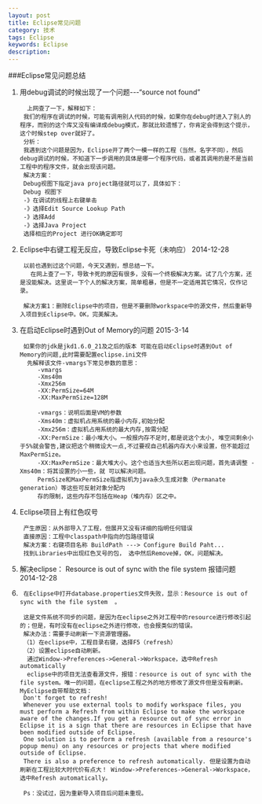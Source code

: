 ```yaml
---
layout: post
title: Eclipse常见问题
category: 技术
tags: Eclipse
keywords: Eclipse
description: 
---
```

###Eclipse常见问题总结

1. 用debug调试的时候出现了一个问题---“source not found” 

		 上网查了一下，解释如下：
		我们的程序在调试的时候，可能有调用别人代码的时候，如果你在debug时进入了别人的程序，而别的这个库又没有编译成debug模式，那就比较遗憾了，你肯定会得到这个提示，这个时候step over就好了。
		分析：
		我遇到这个问题是因为，Eclipse开了两个一模一样的工程（当然，名字不同），然后debug调试的时候，不知道下一步调用的具体是哪一个程序代码，或者其调用的是不是当前工程中的程序文件，就会出现该问题。
		解决方案：
		Debug视图下指定java project路径就可以了，具体如下：
		Debug 视图下
		-》在调试的线程上右键单击
		-》选择Edit Source Lookup Path
		-》选择Add
		-》选择Java Project
		选择相应的Project 进行OK确定即可

	 
2. Eclipse中右键工程无反应，导致Eclipse卡死（未响应） 2014-12-28

		以前也遇到过这个问题，今天又遇到，想总结一下。
		  在网上查了一下，导致卡死的原因有很多，没有一个终极解决方案。试了几个方案，还是没能解决。这里说一下个人的解决方案，简单粗暴，但是不一定适用其它情况，仅作记录。
		
		解决方案1：删除Eclipse中的项目，但是不要删除workspace中的源文件，然后重新导入项目到Eclipse中。OK，完美解决。
	
3. 在启动Eclipse时遇到Out of Memory的问题 2015-3-14
	
		如果你的jdk是jkd1.6.0_21及之后的版本 可能在启动Eclipse时遇到Out of Memory的问题,此时需要配置eclipse.ini文件
		 先解释该文件-vmargs下常见参数的意思：
		    -vmargs
		    -Xms40m
		    -Xmx256m
		    -XX:PermSize=64M
		    -XX:MaxPermSize=128M
		   
		    -vmargs：说明后面是VM的参数
		    -Xms40m：虚拟机占用系统的最小内存,初始分配
		    -Xmx256m：虚拟机占用系统的最大内存,按需分配
		    -XX:PermSize：最小堆大小。一般报内存不足时,都是说这个太小, 堆空间剩余小于5%就会警告,建议把这个稍微设大一点,不过要视自己机器内存大小来设置，但不能超过MaxPermSize。
		    -XX:MaxPermSize：最大堆大小。这个也适当大些所以若出现问题，首先请调整 -Xms40m：将其设置的小一些，就 可以解决问题。
		    PermSize和MaxPermSize指虚拟机为java永久生成对象（Permanate generation）等这些可反射对象分配内
		    存的限制，这些内存不包括在Heap（堆内存）区之中。
	
4. Eclipse项目上有红色叹号

		产生原因：从外部导入了工程，但展开又没有详细的指明任何错误 
		直接原因：工程中classpath中指向的包路径错误 
		解决方案：右键项目名称 BuildPath ---> Configure Build Paht...
		找到Libraries中出现红色叉号的包， 选中然后Remove掉，OK，问题解决。 
	
	
5. 解决eclipse： Resource is out of sync with the file system 报错问题  2014-12-28
6. 
		在Eclipse中打开database.properties文件失败，显示：Resource is out of sync with the file system  。 
		
		这是文件系统不同步的问题，是因为在eclipse之外对工程中的resource进行修改引起的；但是，有时没有在eclipse之外进行修改，也会报类似的错误。 
		解决办法：需要手动刷新一下资源管理器。 
		（1）在eclipse中，工程目录右键，选择F5（refresh） 
		（2）设置eclipse自动刷新。 
		 通过Window->Preferences->General->Workspace，选中Refresh automatically
		 eclipse中的项目无法查看源文件，报错：resource is out of sync with the file system。唯一的问题，在eclipse工程之外的地方修改了源文件但是没有刷新。MyEclipse自带帮助文档：
		Don't forget to refresh!
		Whenever you use external tools to modify workspace files, you must perform a Refresh from within Eclipse to make the workspace aware of the changes.If you get a resource out of sync error in Eclipse it is a sign that there are resources in Eclipse that have been modified outside of Eclipse. 
		One solution is to perform a refresh (available from a resource's popup menu) on any resources or projects that where modified outside of Eclipse.
		There is also a preference to refresh automatically. 但是设置为自动刷新在工程比较大时代价有点大！ Window->Preferences->General->Workspace，选中Refresh automatically。
		
		Ps：没试过，因为重新导入项目后问题未重现。







